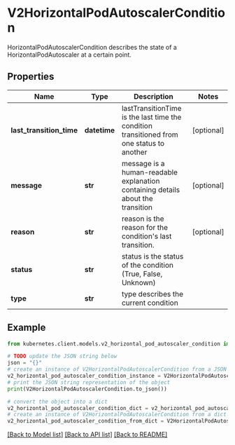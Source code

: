 # V2HorizontalPodAutoscalerCondition

HorizontalPodAutoscalerCondition describes the state of a HorizontalPodAutoscaler at a certain point.

## Properties

Name | Type | Description | Notes
------------ | ------------- | ------------- | -------------
**last_transition_time** | **datetime** | lastTransitionTime is the last time the condition transitioned from one status to another | [optional] 
**message** | **str** | message is a human-readable explanation containing details about the transition | [optional] 
**reason** | **str** | reason is the reason for the condition&#39;s last transition. | [optional] 
**status** | **str** | status is the status of the condition (True, False, Unknown) | 
**type** | **str** | type describes the current condition | 

## Example

```python
from kubernetes.client.models.v2_horizontal_pod_autoscaler_condition import V2HorizontalPodAutoscalerCondition

# TODO update the JSON string below
json = "{}"
# create an instance of V2HorizontalPodAutoscalerCondition from a JSON string
v2_horizontal_pod_autoscaler_condition_instance = V2HorizontalPodAutoscalerCondition.from_json(json)
# print the JSON string representation of the object
print(V2HorizontalPodAutoscalerCondition.to_json())

# convert the object into a dict
v2_horizontal_pod_autoscaler_condition_dict = v2_horizontal_pod_autoscaler_condition_instance.to_dict()
# create an instance of V2HorizontalPodAutoscalerCondition from a dict
v2_horizontal_pod_autoscaler_condition_from_dict = V2HorizontalPodAutoscalerCondition.from_dict(v2_horizontal_pod_autoscaler_condition_dict)
```
[[Back to Model list]](../README.md#documentation-for-models) [[Back to API list]](../README.md#documentation-for-api-endpoints) [[Back to README]](../README.md)



